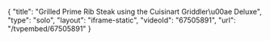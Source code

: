 {
    "title": "Grilled Prime Rib Steak using the Cuisinart Griddler\u00ae Deluxe",
    "type": "solo",
    "layout": "iframe-static",
    "videoId": "67505891",
    "url": "\/tvpembed\/67505891"
}
